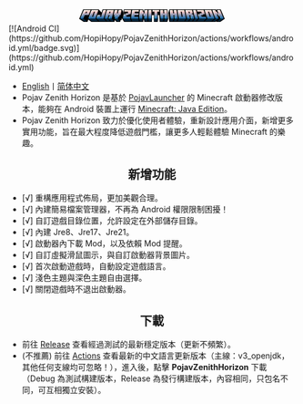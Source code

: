 <div align="center">
    <img width="256" src=".github/images/PojavZenithHorizon.png"></img>
</div>
[![Android CI](https://github.com/HopiHopy/PojavZenithHorizon/actions/workflows/android.yml/badge.svg)](https://github.com/HopiHopy/PojavZenithHorizon/actions/workflows/android.yml)  

- <a href="/README-EN_US.md">English</a>丨<a href="/README.md">简体中文</a>
- Pojav Zenith Horizon 是基於 [PojavLauncher](https://github.com/PojavLauncherTeam/PojavLauncher) 的 Minecraft 啟動器修改版本，能夠在 Android 裝置上運行 [Minecraft: Java Edition](https://www.minecraft.net/)。
- Pojav Zenith Horizon 致力於優化使用者體驗，重新設計應用介面，新增更多實用功能，旨在最大程度降低遊戲門檻，讓更多人輕鬆體驗 Minecraft 的樂趣。

<h2 align="center">新增功能</h2>  

- [√] 重構應用程式佈局，更加美觀合理。
- [√] 內建簡易檔案管理器，不再為 Android 權限限制困擾！
- [√] 自訂遊戲目錄位置，允許設定在外部儲存目錄。
- [√] 內建 Jre8、Jre17、Jre21。
- [√] 啟動器內下載 Mod，以及依賴 Mod 提醒。
- [√] 自訂虛擬滑鼠圖示，與自訂啟動器背景圖片。
- [√] 首次啟動遊戲時，自動設定遊戲語言。
- [√] 淺色主題與深色主題自由選擇。
- [√] 關閉遊戲時不退出啟動器。

<h2 align="center">下載</h2>  

- 前往 [Release](https://github.com/HopiHopy/PojavZenithHorizon/releases) 查看經過測試的最新穩定版本（更新不頻繁）。  
- (不推薦) 前往 [Actions](https://github.com/HopiHopy/PojavZenithHorizon/actions) 查看最新的中文語言更新版本（主線：v3_openjdk，其他任何支線均可忽略！），進入後，點擊 **PojavZenithHorizon** 下載（Debug 為測試構建版本，Release 為發行構建版本，內容相同，只包名不同，可互相獨立安裝）。
